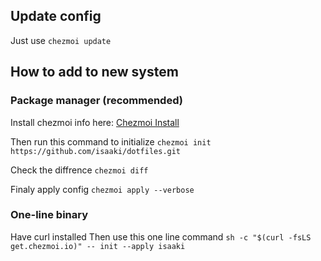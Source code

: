 ## Update config
Just use ```chezmoi update```

## How to add to new system
### Package manager (recommended)
Install chezmoi info here: [Chezmoi Install](https://www.chezmoi.io/install/)

Then run this command to initialize 
```chezmoi init https://github.com/isaaki/dotfiles.git```

Check the diffrence 
```chezmoi diff```

Finaly apply config 
```chezmoi apply --verbose```

### One-line binary
Have curl installed
Then use this one line command `sh -c "$(curl -fsLS get.chezmoi.io)" -- init --apply isaaki`
